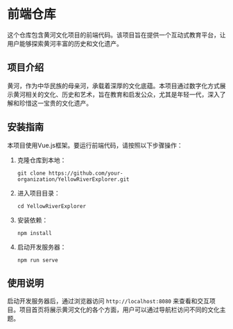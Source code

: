 # 前端仓库

这个仓库包含黄河文化项目的前端代码。该项目旨在提供一个互动式教育平台，让用户能够探索黄河丰富的历史和文化遗产。

## 项目介绍

黄河，作为中华民族的母亲河，承载着深厚的文化底蕴。本项目通过数字化方式展示黄河相关的文化、历史和艺术，旨在教育和启发公众，尤其是年轻一代，深入了解和珍惜这一宝贵的文化遗产。

## 安装指南

本项目使用Vue.js框架。要运行前端代码，请按照以下步骤操作：

1. 克隆仓库到本地：
   ```
   git clone https://github.com/your-organization/YellowRiverExplorer.git
   ```
2. 进入项目目录：
   ```
   cd YellowRiverExplorer
   ```
3. 安装依赖：
   ```
   npm install
   ```
4. 启动开发服务器：
   ```
   npm run serve
   ```

## 使用说明

启动开发服务器后，通过浏览器访问 `http://localhost:8080` 来查看和交互项目。项目首页将展示黄河文化的各个方面，用户可以通过导航栏访问不同的文化主题。
